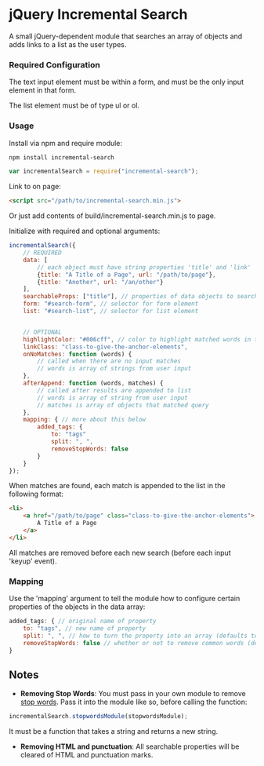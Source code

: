 # jQuery Incremental Search

A small jQuery-dependent module that searches an array of objects and adds links to a list as the user types.

### Required Configuration

The text input element must be within a form, and must be the only input element in that form.

The list element must be of type ul or ol.

### Usage

Install via npm and require module:

````bash
npm install incremental-search
````
````javascript
var incrementalSearch = require("incremental-search");
````

Link to on page:

````html
<script src="/path/to/incremental-search.min.js">
````

Or just add contents of build/incremental-search.min.js to page.

Initialize with required and optional arguments:

````javascript
incrementalSearch({
    // REQUIRED
    data: [
        // each object must have string properties 'title' and 'link'
        {title: "A Title of a Page", url: "/path/to/page"},
        {title: "Another", url: "/an/other"}
    ],
    searchableProps: ["title"], // properties of data objects to search
    form: "#search-form", // selector for form element
    list: "#search-list", // selector for list element


    // OPTIONAL
    highlightColor: "#006cff", // color to highlight matched words in title
    linkClass: "class-to-give-the-anchor-elements",
    onNoMatches: function (words) {
        // called when there are no input matches
        // words is array of strings from user input
    },
    afterAppend: function (words, matches) {
        // called after results are appended to list
        // words is array of string from user input
        // matches is array of objects that matched query
    },
    mapping: { // more about this below
        added_tags: {
            to: "tags"
            split: ", ",
            removeStopWords: false
        }
    }
});
````

When matches are found, each match is appended to the list in the following format:

````html
<li>
    <a href="/path/to/page" class="class-to-give-the-anchor-elements">
        A Title of a Page
    </a>
</li>
````

All matches are removed before each new search (before each input 'keyup' event).

### Mapping

Use the 'mapping' argument to tell the module how to configure certain properties of the objects in the data array:

````javascript
added_tags: { // original name of property
    to: "tags", // new name of property
    split: ", ", // how to turn the property into an array (defaults to any amount of whitespace)
    removeStopWords: false // whether or not to remove common words (defaults to true)
}
````

## Notes

* **Removing Stop Words**: You must pass in your own module to remove [stop words](https://en.wikipedia.org/wiki/Stop_words). Pass it into the module like so, before calling the function:

````javascript
incrementalSearch.stopwordsModule(stopwordsModule);
````

It must be a function that takes a string and returns a new string.

* **Removing HTML and punctuation**: All searchable properties will be cleared of HTML and punctuation marks.
